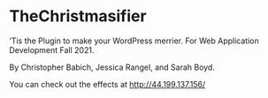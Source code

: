 # TheChristmasifier
‘Tis the Plugin to make your WordPress merrier. For Web Application Development Fall 2021.

By Christopher Babich, Jessica Rangel, and Sarah Boyd.

You can check out the effects at http://44.199.137.156/
